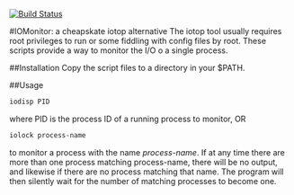 [![Build Status](https://travis-ci.org/riklund/IOMonitor.png)](https://travis-ci.org/riklund/IOMonitor)

#IOMonitor: a cheapskate iotop alternative
The iotop tool usually requires root privileges to run or some fiddling with config files by root. These scripts provide a way to monitor the I/O o a single process.

##Installation
Copy the script files to a directory in your $PATH.

##Usage

```bash
iodisp PID
```
where PID is the process ID of a running process to monitor, OR

```bash
iolock process-name
```

to monitor a process with the name _process-name_. If at any time there are more than one process matching process-name, there will be no output, and likewise if there are no process matching that name. The program will then silently wait for the number of matching processes to become one.
